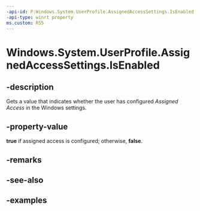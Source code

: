 ```yaml
---
-api-id: P:Windows.System.UserProfile.AssignedAccessSettings.IsEnabled
-api-type: winrt property
ms.custom: RS5
---
```


<!-- Property syntax.
public bool IsEnabled { get; }
-->

# Windows.System.UserProfile.AssignedAccessSettings.IsEnabled

## -description

Gets a value that indicates whether the user has configured _Assigned Access_ in the Windows settings.

## -property-value

**true** if assigned access is configured; otherwise, **false**.

## -remarks

## -see-also

## -examples

